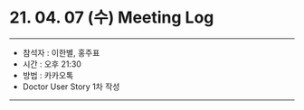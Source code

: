 # 21. 04. 07 (수) Meeting Log

---
- 참석자 : 이한별, 홍주표
- 시간 : 오후 21:30
- 방법 : 카카오톡
- Doctor User Story 1차 작성
---
